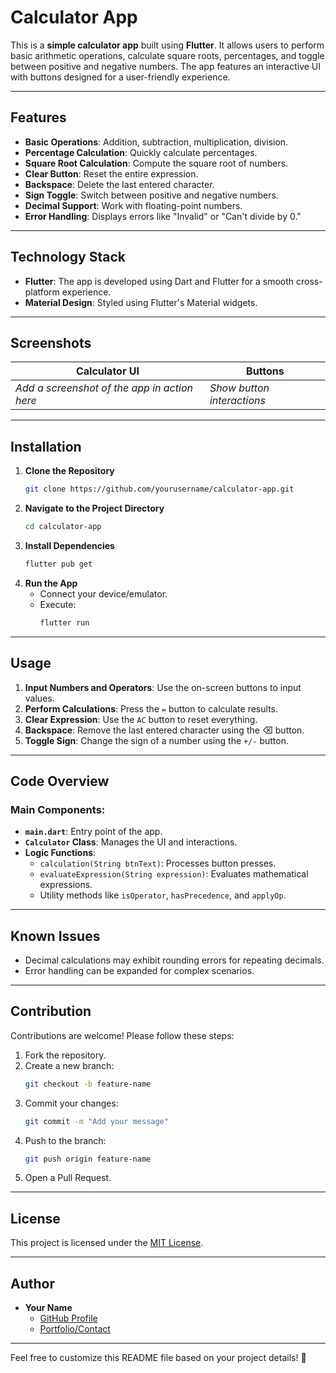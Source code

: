 # Calculator App

This is a **simple calculator app** built using **Flutter**. It allows users to perform basic arithmetic operations, calculate square roots, percentages, and toggle between positive and negative numbers. The app features an interactive UI with buttons designed for a user-friendly experience.

---

## Features

- **Basic Operations**: Addition, subtraction, multiplication, division.
- **Percentage Calculation**: Quickly calculate percentages.
- **Square Root Calculation**: Compute the square root of numbers.
- **Clear Button**: Reset the entire expression.
- **Backspace**: Delete the last entered character.
- **Sign Toggle**: Switch between positive and negative numbers.
- **Decimal Support**: Work with floating-point numbers.
- **Error Handling**: Displays errors like "Invalid" or "Can't divide by 0."

---

## Technology Stack

- **Flutter**: The app is developed using Dart and Flutter for a smooth cross-platform experience.
- **Material Design**: Styled using Flutter's Material widgets.

---

## Screenshots

| Calculator UI | Buttons |
|---|---|
| *Add a screenshot of the app in action here* | *Show button interactions* |

---

## Installation

1. **Clone the Repository**
   ```bash
   git clone https://github.com/yourusername/calculator-app.git
   ```
2. **Navigate to the Project Directory**
   ```bash
   cd calculator-app
   ```
3. **Install Dependencies**
   ```bash
   flutter pub get
   ```
4. **Run the App**
   - Connect your device/emulator.
   - Execute:
     ```bash
     flutter run
     ```

---

## Usage

1. **Input Numbers and Operators**: Use the on-screen buttons to input values.
2. **Perform Calculations**: Press the `=` button to calculate results.
3. **Clear Expression**: Use the `AC` button to reset everything.
4. **Backspace**: Remove the last entered character using the ⌫ button.
5. **Toggle Sign**: Change the sign of a number using the `+/-` button.

---

## Code Overview

### Main Components:
- **`main.dart`**: Entry point of the app.
- **`Calculator` Class**: Manages the UI and interactions.
- **Logic Functions**:
  - `calculation(String btnText)`: Processes button presses.
  - `evaluateExpression(String expression)`: Evaluates mathematical expressions.
  - Utility methods like `isOperator`, `hasPrecedence`, and `applyOp`.

---

## Known Issues

- Decimal calculations may exhibit rounding errors for repeating decimals.
- Error handling can be expanded for complex scenarios.

---

## Contribution

Contributions are welcome! Please follow these steps:

1. Fork the repository.
2. Create a new branch:
   ```bash
   git checkout -b feature-name
   ```
3. Commit your changes:
   ```bash
   git commit -m "Add your message"
   ```
4. Push to the branch:
   ```bash
   git push origin feature-name
   ```
5. Open a Pull Request.

---

## License

This project is licensed under the [MIT License](LICENSE).  

---

## Author

- **Your Name**  
  - [GitHub Profile](https://github.com/yourusername)  
  - [Portfolio/Contact](https://yourwebsite.com)

---

Feel free to customize this README file based on your project details! 🚀
